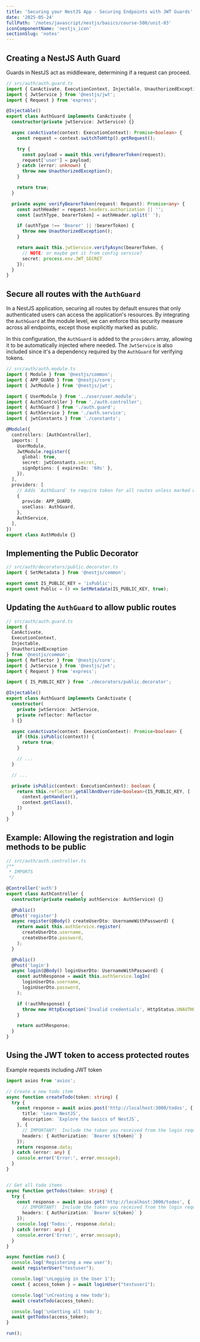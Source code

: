 ```yaml
---
title: 'Securing your NestJS App - Securing Endpoints with JWT Guards'
date: '2025-05-24'
fullPath: '/notes/javascript/nestjs/basics/course-500/unit-03'
iconComponentName: 'nestjs_icon'
sectionSlug: 'notes'
---
```


## Creating a NestJS Auth Guard

Guards in NestJS act as middleware, determining if a request can proceed.

```typescript
// src/auth/auth.guard.ts
import { CanActivate, ExecutionContext, Injectable, UnauthorizedException } from '@nestjs/common';
import { JwtService } from '@nestjs/jwt';
import { Request } from 'express';

@Injectable()
export class AuthGuard implements CanActivate {
  constructor(private jwtService: JwtService) {}

  async canActivate(context: ExecutionContext): Promise<boolean> {
    const request = context.switchToHttp().getRequest();

    try {
      const payload = await this.verifyBearerToken(request);
      request['user'] = payload;
    } catch (error: unknown) {
      throw new UnauthorizedException();
    }

    return true;
  }

  private async verifyBearerToken(request: Request): Promise<any> {
    const authHeader = request.headers.authorization || '';
    const [authType, bearerToken] = authHeader.split(' ');

    if (authType !== 'Bearer' || !bearerToken) {
      throw new UnauthorizedException();
    }

    return await this.jwtService.verifyAsync(bearerToken, {
      // NOTE: or maybe get it from config service?
      secret: process.env.JWT_SECRET
    });
  }
}
```

## Secure all routes with the `AuthGuard`

In a NestJS application, securing all routes by default ensures that only authenticated users can access the application's resources. By integrating the `AuthGuard` at the module level, we can enforce this security measure across all endpoints, except those explicitly marked as public.

In this configuration, the `AuthGuard` is added to the `providers` array, allowing it to be automatically injected where needed. The `JwtService` is also included since it's a dependency required by the `AuthGuard` for verifying tokens.

```typescript
// src/auth/auth.module.ts
import { Module } from '@nestjs/common';
import { APP_GUARD } from '@nestjs/core';
import { JwtModule } from '@nestjs/jwt';

import { UserModule } from '../user/user.module';
import { AuthController } from './auth.controller';
import { AuthGuard } from './auth.guard';
import { AuthService } from './auth.service';
import { jwtConstants } from './constants';

@Module({
  controllers: [AuthController],
  imports: [
    UserModule,
    JwtModule.register({
      global: true,
      secret: jwtConstants.secret,
      signOptions: { expiresIn: '60s' },
    }),
  ],
  providers: [
    // Adds `AuthGuard` to require token for all routes unless marked with `@Public()`
    {
      provide: APP_GUARD,
      useClass: AuthGuard,
    },
    AuthService,
  ],
})
export class AuthModule {}

```

## Implementing the Public Decorator

```typescript
// src/auth/decorators/public.decorator.ts
import { SetMetadata } from '@nestjs/common';

export const IS_PUBLIC_KEY = 'isPublic';
export const Public = () => SetMetadata(IS_PUBLIC_KEY, true);

```

## Updating the `AuthGuard` to allow public routes

```typescript
// src/auth/auth.guard.ts
import {
  CanActivate,
  ExecutionContext,
  Injectable,
  UnauthorizedException
} from '@nestjs/common';
import { Reflector } from '@nestjs/core';
import { JwtService } from '@nestjs/jwt';
import { Request } from 'express';

import { IS_PUBLIC_KEY } from './decorators/public.decorator';

@Injectable()
export class AuthGuard implements CanActivate {
  constructor(
    private jwtService: JwtService,
    private reflector: Reflector
  ) {}

  async canActivate(context: ExecutionContext): Promise<boolean> {
    if (this.isPublic(context)) {
      return true;
    }

    // ...
  }

  // ...

  private isPublic(context: ExecutionContext): boolean {
    return this.reflector.getAllAndOverride<boolean>(IS_PUBLIC_KEY, [
      context.getHandler(),
      context.getClass(),
    ])
  }
}

```

## Example: Allowing the registration and login methods to be public

```typescript
// src/auth/auth.controller.ts
/**
 * IMPORTS
 */

@Controller('auth')
export class AuthController {
  constructor(private readonly authService: AuthService) {}

  @Public()
  @Post('register')
  async register(@Body() createUserDto: UsernameWithPassword) {
    return await this.authService.register(
      createUserDto.username,
      createUserDto.password,
    );
  }

  @Public()
  @Post('login')
  async login(@Body() loginUserDto: UsernameWithPassword) {
    const authResponse = await this.authService.logIn(
      loginUserDto.username,
      loginUserDto.password,
    );

    if (!authResponse) {
      throw new HttpException('Invalid credentials', HttpStatus.UNAUTHORIZED);
    }

    return authResponse;
  }
}
```

## Using the JWT token to access protected routes

Example requests including JWT token

```typescript
import axios from 'axios';

// Create a new todo item
async function createTodo(token: string) {
  try {
    const response = await axios.post('http://localhost:3000/todos', {
      title: 'Learn NestJS',
      description: `Explore the basics of NestJS`,
    }, {
      // IMPORTANT!  Include the token you received from the login request!
      headers: { Authorization: `Bearer ${token}` }
    });
    return response.data;
  } catch (error: any) {
    console.error('Error:', error.message);
  }
}


// Get all todo items
async function getTodos(token: string) {
  try {
    const response = await axios.get('http://localhost:3000/todos', {
      // IMPORTANT!  Include the token you received from the login request!
      headers: { Authorization: `Bearer ${token}` }
    });
    console.log('Todos:', response.data);
  } catch (error: any) {
    console.error('Error:', error.message);
  }
}

async function run() {
  console.log('Registering a new user');
  await registerUser("testuser");

  console.log('\nLogging in the User 1');
  const { access_token } = await loginUser("testuser1");

  console.log('\nCreating a new todo');
  await createTodo(access_token);

  console.log('\nGetting all todo');
  await getTodos(access_token);
}

run();

```
